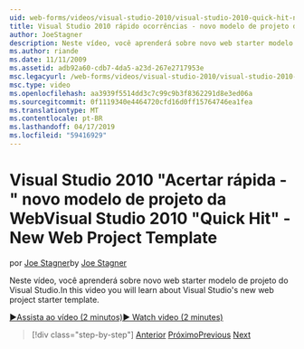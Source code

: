 ```yaml
---
uid: web-forms/videos/visual-studio-2010/visual-studio-2010-quick-hit-new-web-project-template
title: Visual Studio 2010 rápido ocorrências - novo modelo de projeto da Web | Microsoft Docs
author: JoeStagner
description: Neste vídeo, você aprenderá sobre novo web starter modelo de projeto do Visual Studio.
ms.author: riande
ms.date: 11/11/2009
ms.assetid: adb92a60-cdb7-4da5-a23d-267e2717953e
msc.legacyurl: /web-forms/videos/visual-studio-2010/visual-studio-2010-quick-hit-new-web-project-template
msc.type: video
ms.openlocfilehash: aa3939f5514dd3c7c99c9b3f8362291d8e3ed06a
ms.sourcegitcommit: 0f1119340e4464720cfd16d0ff15764746ea1fea
ms.translationtype: MT
ms.contentlocale: pt-BR
ms.lasthandoff: 04/17/2019
ms.locfileid: "59416929"
---
```

# <a name="visual-studio-2010-quick-hit---new-web-project-template"></a><span data-ttu-id="d3aab-103">Visual Studio 2010 "Acertar rápida -" novo modelo de projeto da Web</span><span class="sxs-lookup"><span data-stu-id="d3aab-103">Visual Studio 2010 "Quick Hit" - New Web Project Template</span></span>

<span data-ttu-id="d3aab-104">por [Joe Stagner](https://github.com/JoeStagner)</span><span class="sxs-lookup"><span data-stu-id="d3aab-104">by [Joe Stagner](https://github.com/JoeStagner)</span></span>

<span data-ttu-id="d3aab-105">Neste vídeo, você aprenderá sobre novo web starter modelo de projeto do Visual Studio.</span><span class="sxs-lookup"><span data-stu-id="d3aab-105">In this video you will learn about Visual Studio's new web project starter template.</span></span>

[<span data-ttu-id="d3aab-106">&#9654;Assista ao vídeo (2 minutos)</span><span class="sxs-lookup"><span data-stu-id="d3aab-106">&#9654; Watch video (2 minutes)</span></span>](https://channel9.msdn.com/Blogs/ASP-NET-Site-Videos/visual-studio-2010-quick-hit-new-web-project-template)

> [!div class="step-by-step"]
> <span data-ttu-id="d3aab-107">[Anterior](visual-studio-2010-quick-hit-multi-monitor-support.md)
> [Próximo](visual-studio-2010-quick-hit-new-multi-targeting.md)</span><span class="sxs-lookup"><span data-stu-id="d3aab-107">[Previous](visual-studio-2010-quick-hit-multi-monitor-support.md)
[Next](visual-studio-2010-quick-hit-new-multi-targeting.md)</span></span>
